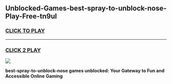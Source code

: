 
## Unblocked-Games-best-spray-to-unblock-nose-Play-Free-tn9ul
<h3>
<a href="https://premium76.site?title=best-spray-to-unblock-nose&ref=18A1">CLICK TO PLAY</a></h3>
<hr>

<h3>
<a href="https://premium76.site?title=best-spray-to-unblock-nose&ref=18A1">CLICK 2 PLAY</a>
  
</h3>

<a href="https://premium76.site?title=best-spray-to-unblock-nose&ref=18A1"><img src="https://clearcache.store/games.png"></a>


**best-spray-to-unblock-nose games unblocked: Your Gateway to Fun and Accessible Online Gaming**
